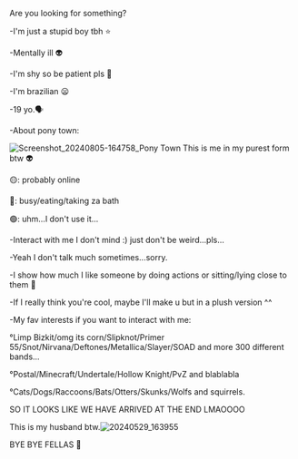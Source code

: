 Are you looking for something? 

-I'm just a stupid boy tbh ⭐

-Mentally ill 👽

-I'm shy so be patient pls 🍪

-I'm brazilian 😦 

-19 yo.🗣

-About pony town: 

![Screenshot_20240805-164758_Pony Town](https://github.com/user-attachments/assets/cb269be6-53dc-43e6-8e20-ef20f540ee30)
This is me in my purest form btw 👽

🟡: probably online 

🔴: busy/eating/taking za bath

🟢: uhm...I don't use it... 

-Interact with me I don't mind :)
just don't be weird...pls...

-Yeah I don't talk much sometimes...sorry.

-I show how much I like someone by doing actions or sitting/lying close to them 💖

-If I really think you're cool, maybe I'll make u but in a plush version ^^

-My fav interests if you want to interact with me:

°Limp Bizkit/omg its corn/Slipknot/Primer 55/Snot/Nirvana/Deftones/Metallica/Slayer/SOAD and more 300 different bands...

°Postal/Minecraft/Undertale/Hollow Knight/PvZ and blablabla

°Cats/Dogs/Raccoons/Bats/Otters/Skunks/Wolfs and squirrels. 

SO IT LOOKS LIKE WE HAVE ARRIVED AT THE END LMAOOOO 

This is my husband btw.![20240529_163955](https://github.com/user-attachments/assets/fa0849f6-0240-4c7e-92fc-f5cf9382d6e9)

BYE BYE FELLAS 🐇







